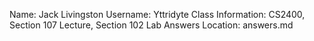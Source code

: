 Name: Jack Livingston
Username: Yttridyte
Class Information: CS2400, Section 107 Lecture, Section 102 Lab
Answers Location: answers.md
